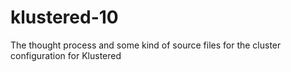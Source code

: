 # klustered-10
The thought process and some kind of source files for the cluster configuration for Klustered

